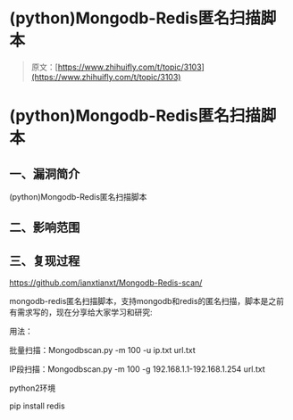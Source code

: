 # (python)Mongodb-Redis匿名扫描脚本

> 原文：[https://www.zhihuifly.com/t/topic/3103](https://www.zhihuifly.com/t/topic/3103)

# (python)Mongodb-Redis匿名扫描脚本

## 一、漏洞简介

(python)Mongodb-Redis匿名扫描脚本

## 二、影响范围

## 三、复现过程

https://github.com/ianxtianxt/Mongodb-Redis-scan/

mongodb-redis匿名扫描脚本，支持mongodb和redis的匿名扫描，脚本是之前有需求写的，现在分享给大家学习和研究:

用法：

批量扫描：Mongodbscan.py -m 100 -u ip.txt url.txt

IP段扫描：Mongodbscan.py -m 100 -g 192.168.1.1-192.168.1.254 url.txt

python2环境

pip install redis